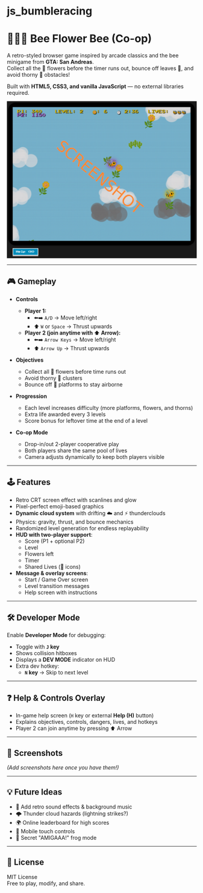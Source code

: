 # js_bumbleracing

# 🐝🌼🐝 Bee Flower Bee (Co-op)

A retro-styled browser game inspired by arcade classics and the bee minigame from **GTA: San Andreas**.  
Collect all the 🌼 flowers before the timer runs out, bounce off leaves 🌿, and avoid thorny 🌵 obstacles!  

Built with **HTML5, CSS3, and vanilla JavaScript** — no external libraries required.  

![screenshot](screenshots/game_1.png)

---

## 🎮 Gameplay

- **Controls**
  - **Player 1:**  
    - ⬅️➡️ `A/D` → Move left/right  
    - ⬆️ `W` or `Space` → Thrust upwards  
  - **Player 2 (join anytime with ⬆️ Arrow):**  
    - ⬅️➡️ `Arrow Keys` → Move left/right  
    - ⬆️ `Arrow Up` → Thrust upwards  

- **Objectives**
  - Collect all 🌼 flowers before time runs out
  - Avoid thorny 🌵 clusters
  - Bounce off 🌿 platforms to stay airborne  

- **Progression**
  - Each level increases difficulty (more platforms, flowers, and thorns)
  - Extra life awarded every 3 levels
  - Score bonus for leftover time at the end of a level  

- **Co-op Mode**
  - Drop-in/out 2-player cooperative play
  - Both players share the same pool of lives
  - Camera adjusts dynamically to keep both players visible  

---

## 🕹️ Features

- Retro CRT screen effect with scanlines and glow  
- Pixel-perfect emoji-based graphics  
- **Dynamic cloud system** with drifting ☁️ and ⚡ thunderclouds  
- Physics: gravity, thrust, and bounce mechanics  
- Randomized level generation for endless replayability  
- **HUD with two-player support**:  
  - Score (P1 + optional P2)  
  - Level  
  - Flowers left  
  - Timer  
  - Shared Lives (🐝 icons)  
- **Message & overlay screens**:  
  - Start / Game Over screen  
  - Level transition messages  
  - Help screen with instructions  

---

## 🛠️ Developer Mode

Enable **Developer Mode** for debugging:

- Toggle with **`J` key**  
- Shows collision hitboxes  
- Displays a **DEV MODE** indicator on HUD  
- Extra dev hotkey:  
  - **`N` key** → Skip to next level  

---

## ❓ Help & Controls Overlay

- In-game help screen (`H` key or external **Help (H)** button)  
- Explains objectives, controls, dangers, lives, and hotkeys  
- Player 2 can join anytime by pressing ⬆️ Arrow  

---

## 📸 Screenshots

*(Add screenshots here once you have them!)*  

---

## 💡 Future Ideas

- 🎵 Add retro sound effects & background music  
- 🌩️ Thunder cloud hazards (lightning strikes?)  
- 🌍 Online leaderboard for high scores  
- 📱 Mobile touch controls  
- 🐸 Secret "AMIGAAA!" frog mode  

---

## 📜 License

MIT License  
Free to play, modify, and share.
